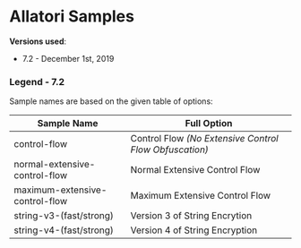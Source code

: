 # Allatori Samples

**Versions used**: 

* 7.2 - December 1st, 2019

### Legend - 7.2

Sample names are based on the given table of options:

| Sample Name | Full Option |
| ------------| ------------|
| control-flow                   | Control Flow _(No Extensive Control Flow Obfuscation)_ |
| normal-extensive-control-flow  | Normal Extensive Control Flow  |
| maximum-extensive-control-flow | Maximum Extensive Control Flow |
| string-v3-(fast/strong)        | Version 3 of String Encrytion  |
| string-v4-(fast/strong)        | Version 4 of String Encryption |